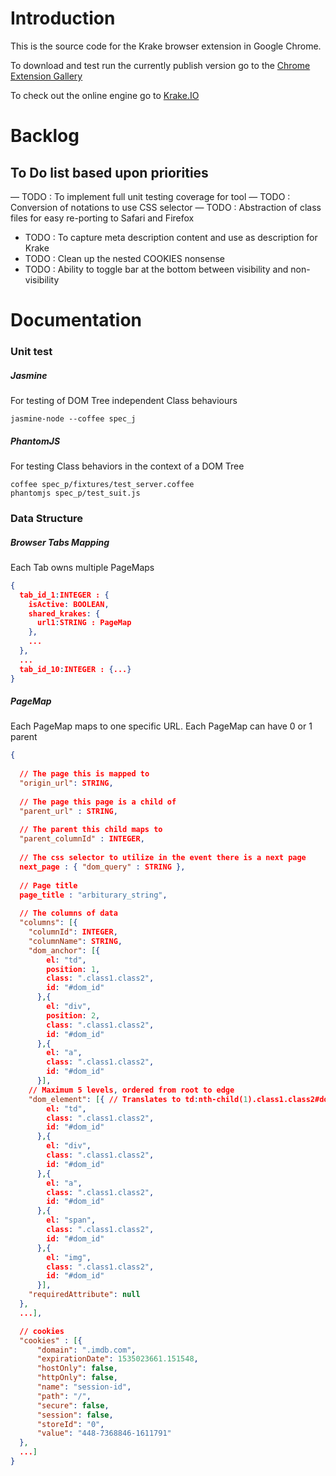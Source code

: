 # Introduction 

This is the source code for the Krake browser extension in Google Chrome.

To download and test run the currently publish version go to the 
[Chrome Extension Gallery](https://chrome.google.com/webstore/detail/krakeio/ofncgcgajhgnbkbmkdhbgkoopfbemhfj "Krake Browser Extension")

To check out the online engine go to
[Krake.IO](https://getdata.io "Data Harvesting")

# Backlog
## To Do list based upon priorities
  — TODO : To implement full unit testing coverage for tool
  — TODO : Conversion of notations to use CSS selector
  — TODO : Abstraction of class files for easy re-porting to Safari and Firefox
  - TODO : To capture meta description content and use as description for Krake
  - TODO : Clean up the nested COOKIES nonsense
  - TODO : Ability to toggle bar at the bottom between visibility and non-visibility



# Documentation

### Unit test

##### Jasmine
For testing of DOM Tree independent Class behaviours
```console
jasmine-node --coffee spec_j
```

##### PhantomJS
For testing Class behaviors in the context of a DOM Tree

```console
coffee spec_p/fixtures/test_server.coffee
phantomjs spec_p/test_suit.js
```



### Data Structure

##### Browser Tabs Mapping
Each Tab owns multiple PageMaps

```json
{
  tab_id_1:INTEGER : {
    isActive: BOOLEAN,
    shared_krakes: {
      url1:STRING : PageMap
    },
    ...
  },
  ...
  tab_id_10:INTEGER : {...}
}
```

##### PageMap
Each PageMap maps to one specific URL. Each PageMap can have 0 or 1 parent
```json
{
  
  // The page this is mapped to
  "origin_url": STRING,
        
  // The page this page is a child of
  "parent_url" : STRING,
  
  // The parent this child maps to
  "parent_columnId" : INTEGER,
  
  // The css selector to utilize in the event there is a next page
  next_page : { "dom_query" : STRING },
  
  // Page title
  page_title : "arbiturary_string",
        
  // The columns of data
  "columns": [{
    "columnId": INTEGER,
    "columnName": STRING,
    "dom_anchor": [{ 
        el: "td",
        position: 1,        
        class: ".class1.class2",
        id: "#dom_id"
      },{                
        el: "div",
        position: 2,        
        class: ".class1.class2",
        id: "#dom_id"
      },{
        el: "a",
        class: ".class1.class2",
        id: "#dom_id"
      }],
    // Maximum 5 levels, ordered from root to edge
    "dom_element": [{ // Translates to td:nth-child(1).class1.class2#dom_id
        el: "td",
        class: ".class1.class2",
        id: "#dom_id"
      },{                
        el: "div",
        class: ".class1.class2",
        id: "#dom_id"
      },{
        el: "a",
        class: ".class1.class2",
        id: "#dom_id"
      },{
        el: "span",
        class: ".class1.class2",
        id: "#dom_id"
      },{
        el: "img",
        class: ".class1.class2",
        id: "#dom_id"
      }],
    "requiredAttribute": null
  },
  ...],

  // cookies
  "cookies" : [{
      "domain": ".imdb.com",
      "expirationDate": 1535023661.151548,
      "hostOnly": false,
      "httpOnly": false,
      "name": "session-id",
      "path": "/",
      "secure": false,
      "session": false,
      "storeId": "0",
      "value": "448-7368846-1611791"
  },
  ...]
}

```    